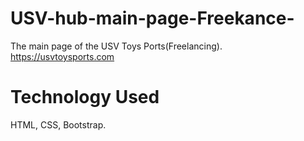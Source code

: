 # USV-hub-main-page-Freekance-
The main page of the USV Toys Ports(Freelancing).
https://usvtoysports.com

# Technology Used
HTML, CSS, Bootstrap.


